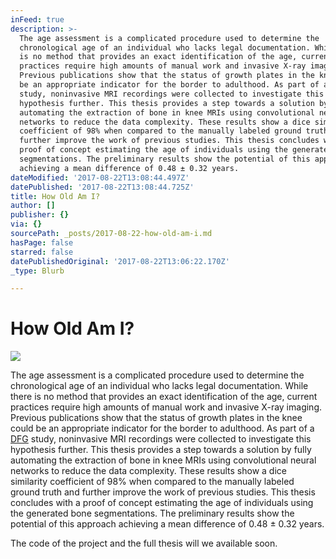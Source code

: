 ```yaml
---
inFeed: true
description: >-
  The age assessment is a complicated procedure used to determine the
  chronological age of an individual who lacks legal documentation. While there
  is no method that provides an exact identification of the age, current
  practices require high amounts of manual work and invasive X-ray imaging.
  Previous publications show that the status of growth plates in the knee could
  be an appropriate indicator for the border to adulthood. As part of a DFG
  study, noninvasive MRI recordings were collected to investigate this
  hypothesis further. This thesis provides a step towards a solution by fully
  automating the extraction of bone in knee MRIs using convolutional neural
  networks to reduce the data complexity. These results show a dice similarity
  coefficient of 98% when compared to the manually labeled ground truth and
  further improve the work of previous studies. This thesis concludes with a
  proof of concept estimating the age of individuals using the generated bone
  segmentations. The preliminary results show the potential of this approach
  achieving a mean difference of 0.48 ± 0.32 years.
dateModified: '2017-08-22T13:08:44.497Z'
datePublished: '2017-08-22T13:08:44.725Z'
title: How Old Am I?
author: []
publisher: {}
via: {}
sourcePath: _posts/2017-08-22-how-old-am-i.md
hasPage: false
starred: false
datePublishedOriginal: '2017-08-22T13:06:22.170Z'
_type: Blurb

---
```

# How Old Am I?
![](https://the-grid-user-content.s3-us-west-2.amazonaws.com/695d3de3-71c8-421d-a4bd-ebba1668a860.gif)

The age assessment is a complicated procedure used to determine the chronological age of an individual who lacks legal documentation. While there is no method that provides an exact identification of the age, current practices require high amounts of manual work and invasive X-ray imaging. Previous publications show that the status of growth plates in the knee could be an appropriate indicator for the border to adulthood. As part of a [DFG][0] study, noninvasive MRI recordings were collected to investigate this hypothesis further. This thesis provides a step towards a solution by fully automating the extraction of bone in knee MRIs using convolutional neural networks to reduce the data complexity. These results show a dice similarity coefficient of 98% when compared to the manually labeled ground truth and further improve the work of previous studies. This thesis concludes with a proof of concept estimating the age of individuals using the generated bone segmentations. The preliminary results show the potential of this approach achieving a mean difference of 0.48 ± 0.32 years.

The code of the project and the full thesis will we available soon.

[0]: http://www.dfg.de/